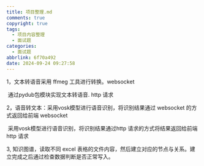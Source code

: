 ```yaml
---
title: 项目整理.md
comments: true
copyright: true
tags:
  - 项目内容整理
  - 面试题
categories:
  - 面试题
abbrlink: 6f70a492
date: 2024-09-24 09:27:58
---
```


1，文本转语音采用 ffmeg 工具进行转换。websocket

​     通过pydub包模块实现文本转语音. 		http 请求

2，语音转文本：采用vosk模型进行语音识别，将识别结果通过 websocket 的方式返回给前端									websocket

​							 采用vosk模型进行语音识别，将识别结果通过http 请求的方式将结果返回给前端                               http 请求																																																

3, 知识图谱，读取不同 excel 表格的文件内容，然后建立对应的节点与关系。建立完成之后通过检查数据判断是否正常写入。

